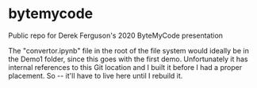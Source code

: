 # bytemycode
Public repo for Derek Ferguson's 2020 ByteMyCode presentation

The "convertor.ipynb" file in the root of the file system would ideally be in the Demo1 folder, since this goes with the first demo.  Unfortunately it has internal references to this Git location and I built it before I had a proper placement.  So -- it'll have to live here until I rebuild it.
